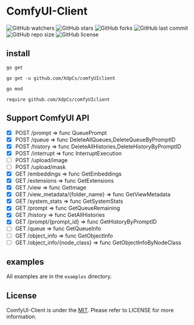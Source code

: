 # ComfyUI-Client

![GitHub watchers](https://img.shields.io/github/watchers/XdpCs/ComfyUI-Client?style=social)
![GitHub stars](https://img.shields.io/github/stars/XdpCs/ComfyUI-Client?style=social)
![GitHub forks](https://img.shields.io/github/forks/XdpCs/ComfyUI-Client?style=social)
![GitHub last commit](https://img.shields.io/github/last-commit/XdpCs/ComfyUI-Client?style=flat-square)
![GitHub repo size](https://img.shields.io/github/repo-size/XdpCs/ComfyUI-Client?style=flat-square)
![GitHub license](https://img.shields.io/github/license/XdpCs/ComfyUI-Client?style=flat-square)

## install

`go get`

```shell
go get -u github.com/XdpCs/comfyUIclient
```

`go mod`

```shell
require github.com/XdpCs/comfyUIclient
```

## Support ComfyUI API

- [x] POST /prompt => func QueuePrompt
- [x] POST /queue => func DeleteAllQueues,DeleteQueueByPromptID
- [x] POST /history => func DeleteAllHistories,DeleteHistoryByPromptID
- [x] POST /interrupt => func InterruptExecution
- [ ] POST /upload/image
- [ ] POST /upload/mask
- [X] GET /embeddings => func GetEmbeddings
- [X] GET /extensions => func GetExtensions
- [X] GET /view => func GetImage
- [X] GET /view_metadata/{folder_name} => func GetViewMetadata
- [X] GET /system_stats => func GetSystemStats
- [X] GET /prompt => func GetQueueRemaining
- [X] GET /history => func GetAllHistories
- [X] GET /prompt/{prompt_id} => func GetHistoryByPromptID
- [ ] GET /queue => func GetQueueInfo
- [ ] GET /object_info => func GetObjectInfo
- [ ] GET /object_info/{node_class} => func GetObjectInfoByNodeClass

## examples

All examples are in the `examples` directory.

## License

ComfyUI-Client is under the [MIT](LICENSE). Please refer to LICENSE for more information.